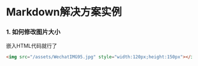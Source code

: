 # Markdown解决方案实例

### 1. 如何修改图片大小

嵌入HTML代码就行了

```html
<img src="/assets/WechatIMG95.jpg" style="width:120px;height:150px"></img>
```



